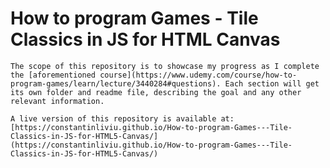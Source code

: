 # How to program Games - Tile Classics in JS for HTML Canvas

    The scope of this repository is to showcase my progress as I complete the [aforementioned course](https://www.udemy.com/course/how-to-program-games/learn/lecture/3440284#questions). Each section will get its own folder and readme file, describing the goal and any other relevant information.

    A live version of this repository is available at:
    [https://constantinliviu.github.io/How-to-program-Games---Tile-Classics-in-JS-for-HTML5-Canvas/](https://constantinliviu.github.io/How-to-program-Games---Tile-Classics-in-JS-for-HTML5-Canvas/)
